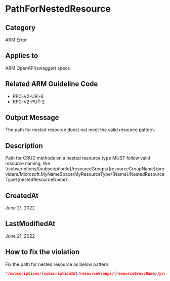 # PathForNestedResource

## Category

ARM Error

## Applies to

ARM OpenAPI(swagger) specs

## Related ARM Guideline Code

- RPC-V2-URI-6
- RPC-V2-PUT-2

## Output Message

The path for nested resource doest not meet the valid resource pattern.

## Description

Path for CRUD methods on a nested resource type MUST follow valid resource naming, like '/subscriptions/{subscriptionId}/resourceGroups/{resourceGroupName}/providers/Microsoft.MyNameSpace/MyResourceType/{Name}/NestedResourceType/{nestedResourceName}'.

## CreatedAt

June 21, 2022

## LastModifiedAt

June 21, 2022

## How to fix the violation

Fix the path for nested resource as below pattern:

```json
"/subscriptions/{subscriptionId}/resourceGroups/{resourceGroupName}/providers/Microsoft.MyNameSpace/MyResourceType/{ResourceName}/NestedResourceType/{nestedResourceName}": {
```

